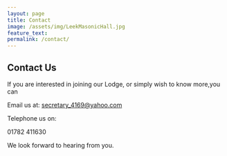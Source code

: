 ```yaml
---
layout: page
title: Contact
image: /assets/img/LeekMasonicHall.jpg
feature_text:
permalink: /contact/
---
```

## Contact Us

If you are interested in joining our Lodge, or simply wish to know more,you can

Email us at: secretary_4169@yahoo.com

Telephone us on:

01782 411630

<!-- Or fill in the form below -->

We look forward to hearing from you.

<!-- {% include site-form.html %} -->

